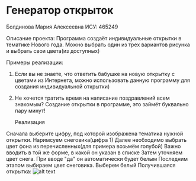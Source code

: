 # Генератор открыток

Болдинова Мария Алексеевна
ИСУ:
465249

Описание проекта:
Программа создаёт индивидуальные открытки в тематике Нового года. Можно выбрать один из трех вариантов рисунка и выбрать свои цвета(из доступных)

Примеры реализации:
1) Если вы не знаете, что ответить бабушке на новую открытку с цветами из Интернета, можно использовать данную программу для создания индивидуальной открытки)
2) Не хочется тратить время на написание поздравлений всем знакомым? Создание открытки в программе, это займёт буквально пару минут!

   Реализация

Сначала выберите цифру, под которой изображена тематика нужной открытки. Наримсуем снеговика(цифра 1)
Далее необходимо выбрать цвет фона из перечисленных(для примера возьмём голубой)
Важно вводить в той же форме, в какой он указан в списке
Затем уточняем цвет снега. При вводе "да" он автоматически будет белым
Последним этапом выбираем цвет снеговика. Выберем белый
Получившаяся открытка: ![alt text](https://github.com/mariabold/project_1/blob/main/result.jpg?raw=true)
